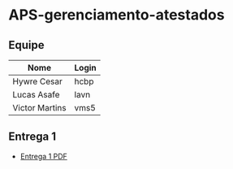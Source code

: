 # APS-gerenciamento-atestados

## Equipe

| Nome  | Login |
| ------------- | ------------- |
| Hywre Cesar  | hcbp  |
| Lucas Asafe  | lavn  |
| Victor Martins  | vms5  |


## Entrega 1

- [Entrega 1 PDF](https://github.com/LucasAsafe/APS-gerenciamento-atestados/blob/main/Entrega-1/Primeira%20Entrega%20-%20Grupo%20_%20-%20Hywre%2C%20Lucas%2C%20Victor.pdf)
